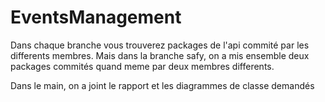 # EventsManagement
Dans chaque branche vous trouverez packages de l'api commité par les differents membres. 
Mais dans la branche safy, on a mis ensemble deux packages commités quand meme par deux membres differents.

Dans le main, on a joint le rapport et les diagrammes de classe demandés
